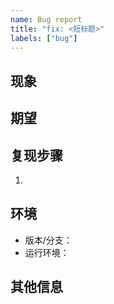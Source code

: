 ```yaml
---
name: Bug report
title: "fix: <短标题>"
labels: ["bug"]
---
```


## 现象

## 期望

## 复现步骤
1. 

## 环境
- 版本/分支：
- 运行环境：

## 其他信息
